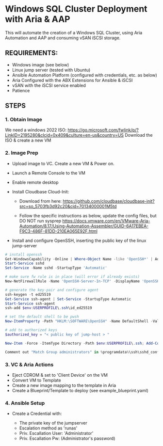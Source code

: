 # Windows SQL Cluster Deployment with Aria & AAP

This will automate the creation of a Windows SQL Cluster, using Aria Automation and AAP and consuming vSAN iSCSI storage. 


## REQUIREMENTS:

* Windows image (see below)
* Linux jump server (tested with Ubuntu)
* Ansible Automation Platform (configured with credentials, etc. as below)
* Aria Configured with the ABX Extensions for Ansible & iSCSI
* vSAN with the iSCSI service enabled
* Patience



## STEPS


### 1. Obtain Image

We need a windows 2022 ISO: https://go.microsoft.com/fwlink/p/?LinkID=2195280&clcid=0x409&culture=en-us&country=US
Download the ISO & create a new VM


### 2. Image Prep

- Upload image to VC. Create a new VM & Power on.
- Launch a Remote Console to the VM
- Enable remote desktop
- Install Cloudbase Cloud-Init:

  * Download from here: 
                  https://github.com/cloudbase/cloudbase-init?src=so_5703fb3d92c20&cid=70134000001M5td
                
  * Follow the specific instructions as below, update the config files, but DO NOT run sysprep
                   https://docs.vmware.com/en/VMware-Aria-Automation/8.17/Using-Automation-Assembler/GUID-6A17EBEA-F9C3-486F-81DD-210EA065E92F.html


- Install and configure OpenSSH, inserting the public key of the linux jump-server

``` powershell
# install openssh
Get-WindowsCapability -Online | Where-Object Name -like 'OpenSSH*' | Add-WindowsCapability -Online
Start-Service sshd
Set-Service -Name sshd -StartupType 'Automatic'

# make sure fw rule is in place (will error if already exists)
New-NetFirewallRule -Name 'OpenSSH-Server-In-TCP' -DisplayName 'OpenSSH Server (sshd)' -Enabled True -Direction Inbound -Protocol TCP -Action Allow -LocalPort 22

# generate the key-pair and configure agent
ssh-keygen -t ed25519
Get-Service ssh-agent | Set-Service -StartupType Automatic
Start-Service ssh-agent
ssh-add $env:USERPROFILE\.ssh\id_ed25519

# set the default shell to be pwsh
New-ItemProperty -Path "HKLM:\SOFTWARE\OpenSSH" -Name DefaultShell -Value "C:\Windows\System32\WindowsPowerShell\v1.0\powershell.exe" -PropertyType String -Force

# add to authorized keys
$authorized_key = "< public key of jump-host > "

New-Item -Force -ItemType Directory -Path $env:USERPROFILE\.ssh; Add-Content -Force -Path $env:USERPROFILE\.ssh\authorized_keys -Value $authorizedKey

Comment out "Match Group administrators" in %programdata%\ssh\sshd_config
```


### 3. VC & Aria Actions

- Eject CDROM & set to 'Client Device' on the VM
- Convert VM to Template
- Create a new image mapping to the template in Aria
- Create a Blueprint/Template to deploy (see example_blueprint.yaml)


### 4. Ansible Setup

- Create a Credential with:

	* The private key of the jumpserver
	* Escalation method as 'runas'
	* Priv. Escallation User: 'Administrator'
	* Priv. Escallation Pw: (Administrator's password)


	






